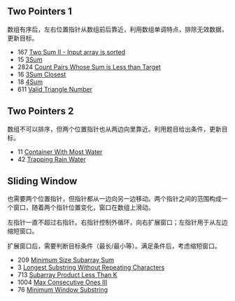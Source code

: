 ## Two Pointers 1

数组有序后，左右位置指针从数组前后靠近，利用数组单调特点，排除无效数据，更新目标。

- 167 [Two Sum II - Input array is sorted](https://github.com/Iamnvincible/myleetcode/blob/master/Search/Solution_167.hpp)
- 15 [3Sum](https://github.com/Iamnvincible/myleetcode/blob/master/Array/Solution_15.hpp)
- 2824 [Count Pairs Whose Sum is Less than Target](https://github.com/Iamnvincible/myleetcode/blob/master/Search/Solution_2824.hpp)
- 16 [3Sum Closest](https://github.com/Iamnvincible/myleetcode/blob/master/Array/Solution_16.hpp)
- 18 [4Sum](https://github.com/Iamnvincible/myleetcode/blob/master/Array/Solution_18.hpp)
- 611 [Valid Triangle Number](https://github.com/Iamnvincible/myleetcode/blob/master/Search/Solution_611.hpp)

## Two Pointers 2

数组不可以排序，但两个位置指针也从两边向里靠近。利用题目给出条件，更新目标。

- 11 [Container With Most Water](https://github.com/Iamnvincible/myleetcode/blob/master/Gready/Solution_11.hpp)
- 42 [Trapping Rain Water](https://github.com/Iamnvincible/myleetcode/blob/master/Array/Solution_42.hpp)

## Sliding Window

也需要两个位置指针，但指针都从一边向另一边移动。两个指针之间的范围构成一个窗口，随着两个指针位置变化，窗口在数组上滑动。

左指针一直不超过右指针。右指针控制外循环，向右扩展窗口；左指针用于从左边缩短窗口。

扩展窗口后，需要判断目标条件（最长/最小等）。满足条件后，考虑缩短窗口。

- 209 [Minimum Size Subarray Sum](https://github.com/Iamnvincible/myleetcode/blob/master/Search/Solution_209.hpp)
- 3 [Longest Substring Without Repeating Characters](https://github.com/Iamnvincible/myleetcode/blob/master/Gready/Solution_3.hpp)
- 713 [Subarray Product Less Than K](https://github.com/Iamnvincible/myleetcode/blob/master/Search/Solution_713.hpp)
- 1004 [Max Consecutive Ones III](https://github.com/Iamnvincible/myleetcode/blob/master/Search/Solution_1004.hpp)
- 76 [Minimum Window Substring](https://github.com/Iamnvincible/myleetcode/blob/master/Search/Solution_76.hpp)
